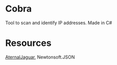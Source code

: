 # Cobra 
Tool to scan and identify IP addresses. Made in C#
# Resources
[AternalJaguar](https://github.com/v1s0or/Aternaljaguar),
Newtonsoft.JSON